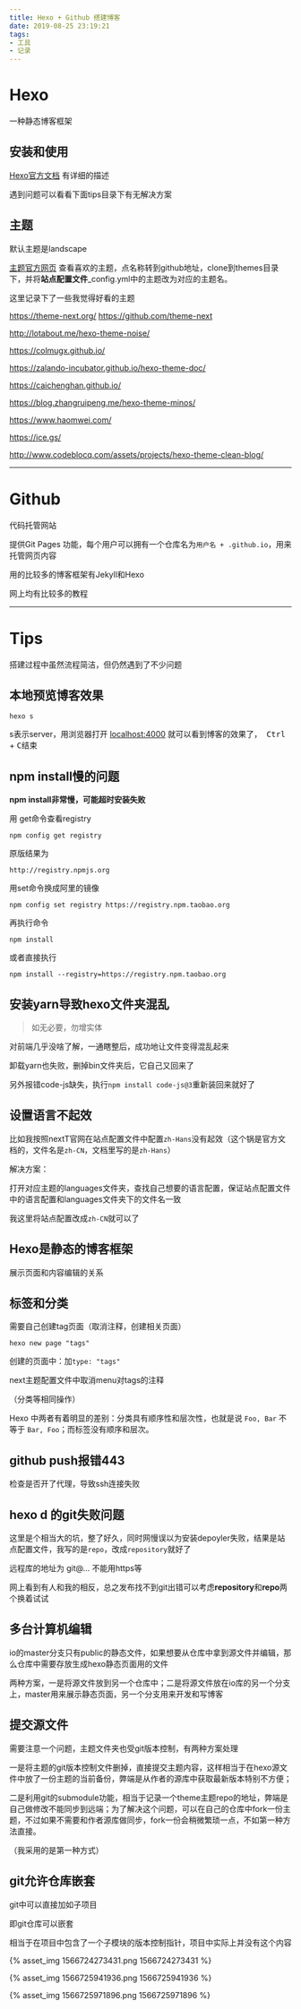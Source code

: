 ```yaml
---
title: Hexo + Github 搭建博客
date: 2019-08-25 23:19:21
tags: 
- 工具
- 记录
---
```


# Hexo

一种静态博客框架

## 安装和使用

[Hexo官方文档]( https://hexo.io/zh-cn/docs/) 有详细的描述

遇到问题可以看看下面tips目录下有无解决方案

## 主题

默认主题是landscape

[主题官方网页](https://hexo.io/themes/) 查看喜欢的主题，点名称转到github地址，clone到themes目录下，并将**站点配置文件**_config.yml中的主题改为对应的主题名。

这里记录下了一些我觉得好看的主题

https://theme-next.org/   	  https://github.com/theme-next

http://lotabout.me/hexo-theme-noise/

https://colmugx.github.io/

https://zalando-incubator.github.io/hexo-theme-doc/

https://caichenghan.github.io/

https://blog.zhangruipeng.me/hexo-theme-minos/

https://www.haomwei.com/

https://ice.gs/

http://www.codeblocq.com/assets/projects/hexo-theme-clean-blog/

---

# Github

代码托管网站

提供Git Pages 功能，每个用户可以拥有一个仓库名为`用户名 + .github.io`，用来托管网页内容

用的比较多的博客框架有Jekyll和Hexo

网上均有比较多的教程

---

# Tips

搭建过程中虽然流程简洁，但仍然遇到了不少问题

## 本地预览博客效果

```
hexo s
```

s表示server，用浏览器打开 [localhost:4000](localhost:4000) 就可以看到博客的效果了，<kbd> Ctrl </kbd> + <kbd>C</kbd>结束

## npm install慢的问题

**npm install非常慢，可能超时安装失败**

用 get命令查看registry

```
npm config get registry
```

原版结果为

```
http://registry.npmjs.org
```

用set命令换成阿里的镜像

```
npm config set registry https://registry.npm.taobao.org
```

再执行命令

```
npm install
```

或者直接执行

```
npm install --registry=https://registry.npm.taobao.org
```

## 安装yarn导致hexo文件夹混乱

> 如无必要，勿增实体

对前端几乎没啥了解，一通瞎整后，成功地让文件变得混乱起来

卸载yarn也失败，删掉bin文件夹后，它自己又回来了

另外报错code-js缺失，执行`npm install code-js@3`重新装回来就好了

## 设置语言不起效

比如我按照nextT官网在站点配置文件中配置`zh-Hans`没有起效（这个锅是官方文档的，文件名是`zh-CN`，文档里写的是`zh-Hans`）

解决方案：

打开对应主题的languages文件夹，查找自己想要的语言配置，保证站点配置文件中的语言配置和languages文件夹下的文件名一致

我这里将站点配置改成`zh-CN`就可以了

## Hexo是静态的博客框架

展示页面和内容编辑的关系

## 标签和分类

需要自己创建tag页面（取消注释，创建相关页面）

```
hexo new page "tags"
```

创建的页面中：加`type: "tags"`

next主题配置文件中取消menu对tags的注释

（分类等相同操作）

Hexo 中两者有着明显的差别：分类具有顺序性和层次性，也就是说 `Foo, Bar` 不等于 `Bar, Foo`；而标签没有顺序和层次。

## github push报错443

检查是否开了代理，导致ssh连接失败

## hexo d 的git失败问题

这里是个相当大的坑，整了好久，同时网慢误以为安装depoyler失败，结果是站点配置文件，我写的是`repo`，改成`repository`就好了

远程库的地址为 git@... 不能用https等

网上看到有人和我的相反，总之发布找不到git出错可以考虑**repository**和**repo**两个换着试试

## 多台计算机编辑

io的master分支只有public的静态文件，如果想要从仓库中拿到源文件并编辑，那么仓库中需要存放生成hexo静态页面用的文件

两种方案，一是将源文件放到另一个仓库中；二是将源文件放在io库的另一个分支上，master用来展示静态页面，另一个分支用来开发和写博客

## 提交源文件

需要注意一个问题，主题文件夹也受git版本控制，有两种方案处理

一是将主题的git版本控制文件删掉，直接提交主题内容，这样相当于在hexo源文件中放了一份主题的当前备份，弊端是从作者的源库中获取最新版本特别不方便；

二是利用git的submodule功能，相当于记录一个theme主题repo的地址，弊端是自己做修改不能同步到远端；为了解决这个问题，可以在自己的仓库中fork一份主题，不过如果不需要和作者源库做同步，fork一份会稍微繁琐一点，不如第一种方法直接。

（我采用的是第一种方式）

## git允许仓库嵌套

git中可以直接加如子项目

即git仓库可以嵌套

相当于在项目中包含了一个子模块的版本控制指针，项目中实际上并没有这个内容

{% asset_img 1566724273431.png 1566724273431 %}

{% asset_img 1566725941936.png 1566725941936 %}

{% asset_img 1566725971896.png 1566725971896 %}